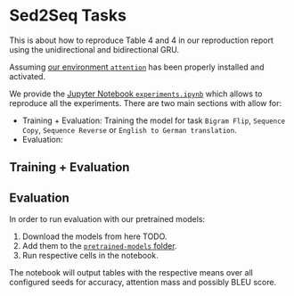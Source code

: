 # Sed2Seq Tasks

This is about how to reproduce Table 4 and 4 in our reproduction report using the unidirectional and bidirectional GRU.

Assuming [our environment `attention`](../../README.md) has been properly installed and activated.

We provide the [Jupyter Notebook `experiments.ipynb`](experiments.ipynb) which allows to reproduce all the experiments.
There are two main sections with allow for:

- Training + Evaluation: Training the model for task `Bigram Flip`, `Sequence Copy`, `Sequence Reverse` or `English to German translation`.
- Evaluation: 

## Training + Evaluation

## Evaluation

In order to run evaluation with our pretrained models:

1. Download the models from here TODO.
2. Add them to the [`pretrained-models` folder](author-based/data/pretrained-models/).
3. Run respective cells in the notebook.

The notebook will output tables with the respective means over all configured seeds for accuracy, attention mass and possibly BLEU score.
